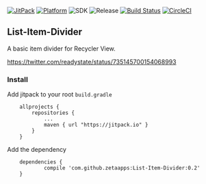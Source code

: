 [![JitPack](https://jitpack.io/v/zetaapps/list-item-divider.svg)](https://jitpack.io/#zetaapps/list-item-divider)
[![Platform](https://img.shields.io/badge/platform-android-green.svg)](http://developer.android.com/index.html)
![SDK](https://img.shields.io/badge/SDK-15%2B-green.svg)
![Release](https://img.shields.io/badge/release-0.2-green.svg)
[![Build Status](https://travis-ci.org/zetaapps/list-item-divider.svg?branch=master)](https://travis-ci.org/zetaapps/list-item-divider)
[![CircleCI](https://circleci.com/gh/zetaapps/list-item-divider.svg?style=svg)](https://circleci.com/gh/zetaapps/list-item-divider)

## List-Item-Divider
A basic item divider for Recycler View.

https://twitter.com/readystate/status/735145700154068993

### Install

Add jitpack to your root `build.gradle`
```
	allprojects {
		repositories {
			...
			maven { url "https://jitpack.io" }
		}
	}
```
	
Add the dependency
```
	dependencies {
	        compile 'com.github.zetaapps:List-Item-Divider:0.2'
	}
```
